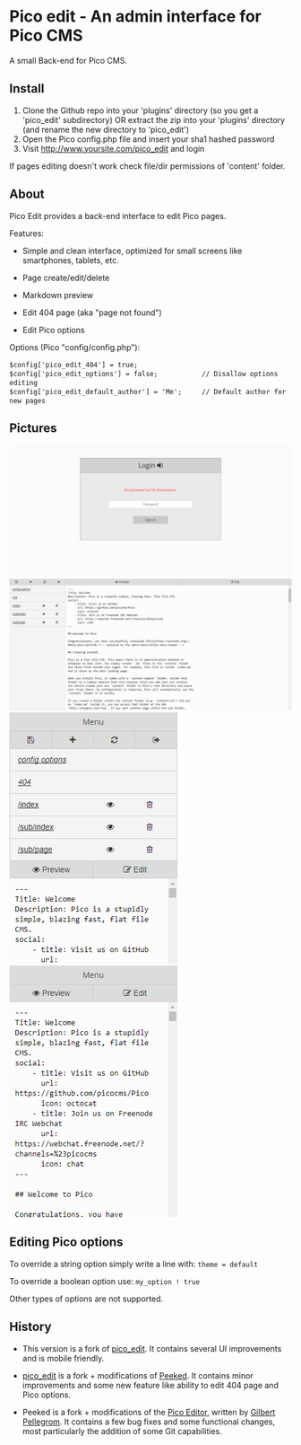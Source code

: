 Pico edit - An admin interface for Pico CMS
===========================================

A small Back-end for Pico CMS.

Install
-------

1. Clone the Github repo into your 'plugins' directory (so you get a 'pico_edit' subdirectory) OR extract the zip into your 'plugins' directory (and rename the new directory to 'pico_edit')
2. Open the Pico config.php file and insert your sha1 hashed password
3. Visit http://www.yoursite.com/pico_edit and login

If pages editing doesn't work check file/dir permissions of 'content' folder.

About
-----

Pico Edit provides a back-end interface to edit Pico pages.

Features:

* Simple and clean interface, optimized for small screens like smartphones, tablets, etc.

* Page create/edit/delete

* Markdown preview

* Edit 404 page (aka "page not found")

* Edit Pico options

Options (Pico "config/config.php"):

	$config['pico_edit_404'] = true;
	$config['pico_edit_options'] = false;			// Disallow options editing
	$config['pico_edit_default_author'] = 'Me';		// Default author for new pages

Pictures
--------
![Desktop Login](https://github.com/AndiLeni/pico_edit/blob/master/screenshot-1.png)
![Dektop Admin](https://github.com/AndiLeni/pico_edit/blob/master/screenshot-2.png)
![Mobile Menu visible](https://github.com/AndiLeni/pico_edit/blob/master/screenshot-3.png)
![Mobile Menu hidden](https://github.com/AndiLeni/pico_edit/blob/master/screenshot-4.png)


Editing Pico options
--------------------

To override a string option simply write a line with: `theme = default`

To override a boolean option use: `my_option ! true`

Other types of options are not supported.


History
-------
* This version is a fork of [pico_edit](https://github.com/blocknotes/pico_edit). It contains several UI improvements and is mobile friendly.

* [pico_edit](https://github.com/blocknotes/pico_edit) is a fork + modifications of [Peeked](https://github.com/coofercat/peeked). It contains minor improvements and some new feature like ability to edit 404 page and Pico options.

* Peeked is a fork + modifications of the [Pico Editor](https://github.com/gilbitron/Pico-Editor-Plugin), written by [Gilbert Pellegrom](https://github.com/gilbitron). It contains a few bug fixes and some functional changes, most particularly the addition of some Git capabilities.
